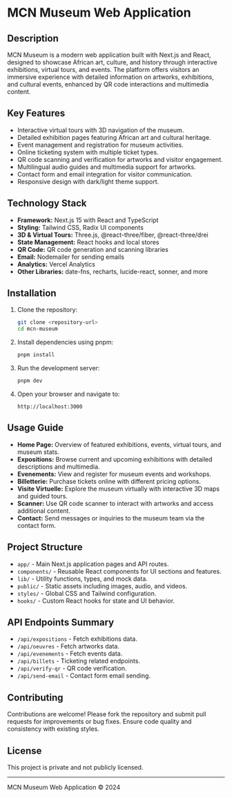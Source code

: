 # MCN Museum Web Application

## Description
MCN Museum is a modern web application built with Next.js and React, designed to showcase African art, culture, and history through interactive exhibitions, virtual tours, and events. The platform offers visitors an immersive experience with detailed information on artworks, exhibitions, and cultural events, enhanced by QR code interactions and multimedia content.

## Key Features
- Interactive virtual tours with 3D navigation of the museum.
- Detailed exhibition pages featuring African art and cultural heritage.
- Event management and registration for museum activities.
- Online ticketing system with multiple ticket types.
- QR code scanning and verification for artworks and visitor engagement.
- Multilingual audio guides and multimedia support for artworks.
- Contact form and email integration for visitor communication.
- Responsive design with dark/light theme support.

## Technology Stack
- **Framework:** Next.js 15 with React and TypeScript
- **Styling:** Tailwind CSS, Radix UI components
- **3D & Virtual Tours:** Three.js, @react-three/fiber, @react-three/drei
- **State Management:** React hooks and local stores
- **QR Code:** QR code generation and scanning libraries
- **Email:** Nodemailer for sending emails
- **Analytics:** Vercel Analytics
- **Other Libraries:** date-fns, recharts, lucide-react, sonner, and more

## Installation

1. Clone the repository:
   ```bash
   git clone <repository-url>
   cd mcn-museum
   ```

2. Install dependencies using pnpm:
   ```bash
   pnpm install
   ```

3. Run the development server:
   ```bash
   pnpm dev
   ```

4. Open your browser and navigate to:
   ```
   http://localhost:3000
   ```

## Usage Guide

- **Home Page:** Overview of featured exhibitions, events, virtual tours, and museum stats.
- **Expositions:** Browse current and upcoming exhibitions with detailed descriptions and multimedia.
- **Evenements:** View and register for museum events and workshops.
- **Billetterie:** Purchase tickets online with different pricing options.
- **Visite Virtuelle:** Explore the museum virtually with interactive 3D maps and guided tours.
- **Scanner:** Use QR code scanner to interact with artworks and access additional content.
- **Contact:** Send messages or inquiries to the museum team via the contact form.

## Project Structure

- `app/` - Main Next.js application pages and API routes.
- `components/` - Reusable React components for UI sections and features.
- `lib/` - Utility functions, types, and mock data.
- `public/` - Static assets including images, audio, and videos.
- `styles/` - Global CSS and Tailwind configuration.
- `hooks/` - Custom React hooks for state and UI behavior.

## API Endpoints Summary

- `/api/expositions` - Fetch exhibitions data.
- `/api/oeuvres` - Fetch artworks data.
- `/api/evenements` - Fetch events data.
- `/api/billets` - Ticketing related endpoints.
- `/api/verify-qr` - QR code verification.
- `/api/send-email` - Contact form email sending.

## Contributing

Contributions are welcome! Please fork the repository and submit pull requests for improvements or bug fixes. Ensure code quality and consistency with existing styles.

## License

This project is private and not publicly licensed.

---

MCN Museum Web Application © 2024
